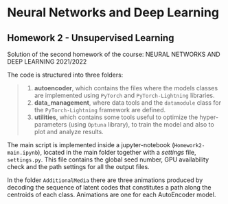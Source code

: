 # Neural Networks and Deep Learning 

## Homework 2 - Unsupervised Learning

Solution of the second homework of the course: NEURAL NETWORKS AND DEEP LEARNING 2021/2022 

The code is structured into three folders:  
> 1. **autoencoder**, which contains the files where the models classes are implemented using `PyTorch` and `PyTorch-Lightning` libraries.  
> 2. **data_management**, where data tools and the `datamodule` class for the `PyTorch-Lightning` framework are defined.  
> 3. **utilities**, which contains some tools useful to optimize the hyper-parameters (using `Optuna` library), to train the model and also to plot and analyze results.  

The main script is implemented inside a jupyter-notebook (`Homework2-main.ipynb`), located in the main folder together with a *settings* file, `settings.py`. 
This file contains the global seed number, GPU availability check and the path settings for all the output files.

In the folder `AdditionalMedia` there are three animations produced by decoding the sequence of latent codes that constitutes a path along the centroids of each class. Animations are one for each AutoEncoder model.
